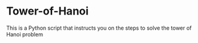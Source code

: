 # Tower-of-Hanoi

This is a Python script that instructs you on the steps to solve the tower of Hanoi problem

